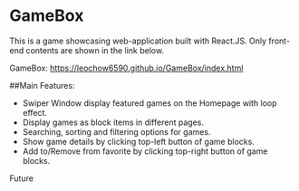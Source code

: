 # GameBox

This is a game showcasing web-application built with React.JS. Only front-end contents are shown in the link below.

GameBox: https://leochow6590.github.io/GameBox/index.html

##Main Features:

- Swiper Window display featured games on the Homepage with loop effect.
- Display games as block items in different pages.
- Searching, sorting and filtering options for games.
- Show game details by clicking top-left button of game blocks.
- Add to/Remove from favorite by clicking top-right button of game blocks.

Future



